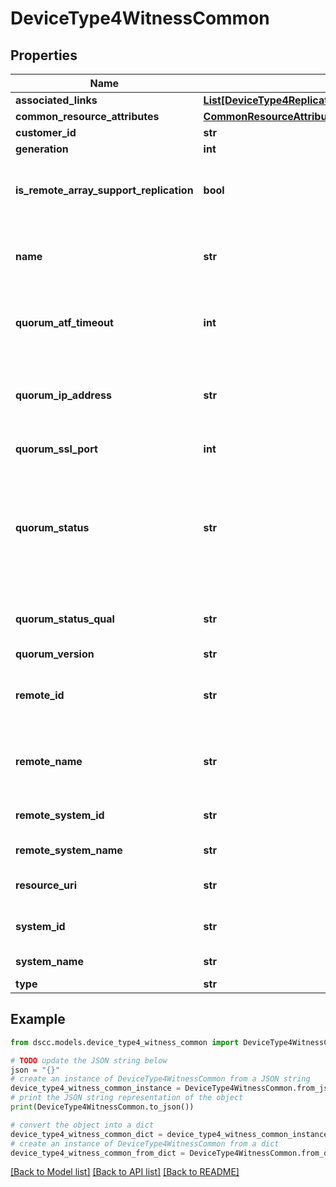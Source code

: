 # DeviceType4WitnessCommon


## Properties

Name | Type | Description | Notes
------------ | ------------- | ------------- | -------------
**associated_links** | [**List[DeviceType4ReplicationPartnerCommonFieldsAssociatedLinksInner]**](DeviceType4ReplicationPartnerCommonFieldsAssociatedLinksInner.md) | Associated Links | [optional] 
**common_resource_attributes** | [**CommonResourceAttributes**](CommonResourceAttributes.md) |  | [optional] 
**customer_id** | **str** | customerId | [optional] 
**generation** | **int** | generation | [optional] 
**is_remote_array_support_replication** | **bool** | Boolean value to indicate if remote array OS version supports replication | [optional] 
**name** | **str** | Name of replication partner on which quorum witness is configured | [optional] 
**quorum_atf_timeout** | **int** | Automatic Transparent Failover quorum partner failure timeout. | [optional] 
**quorum_ip_address** | **str** | Quorum IP Address associated with the partner. Set to &#39;NA&#39; if not available. | [optional] 
**quorum_ssl_port** | **int** | Quorum SSL port number. | [optional] 
**quorum_status** | **str** | Quorum status of the partner. Possible values - Uninitialized, Initializing,Started, Not-started, Standby, Active, Failsafe, Failover or Restarting. Null if unset. | [optional] 
**quorum_status_qual** | **str** | Quorum status qualifier. Set to &#39;NA&#39; if not available. | [optional] 
**quorum_version** | **str** | Quorum version. | [optional] 
**remote_id** | **str** | Id of the remote replication partner on which quorum witness is configured | [optional] 
**remote_name** | **str** | Name of the remote replication partner on which quorum witness is configured | [optional] 
**remote_system_id** | **str** | Unique ID or serial number of the remote system. | [optional] 
**remote_system_name** | **str** | Name of the remote system. | [optional] 
**resource_uri** | **str** | resourceUri for quorum witness object | [optional] 
**system_id** | **str** | Unique ID or serial number of the system. | [optional] 
**system_name** | **str** | Name of the source system. | [optional] 
**type** | **str** | type | [optional] 

## Example

```python
from dscc.models.device_type4_witness_common import DeviceType4WitnessCommon

# TODO update the JSON string below
json = "{}"
# create an instance of DeviceType4WitnessCommon from a JSON string
device_type4_witness_common_instance = DeviceType4WitnessCommon.from_json(json)
# print the JSON string representation of the object
print(DeviceType4WitnessCommon.to_json())

# convert the object into a dict
device_type4_witness_common_dict = device_type4_witness_common_instance.to_dict()
# create an instance of DeviceType4WitnessCommon from a dict
device_type4_witness_common_from_dict = DeviceType4WitnessCommon.from_dict(device_type4_witness_common_dict)
```
[[Back to Model list]](../README.md#documentation-for-models) [[Back to API list]](../README.md#documentation-for-api-endpoints) [[Back to README]](../README.md)


